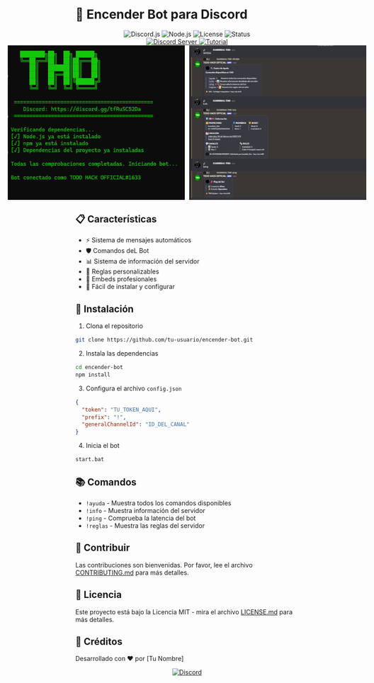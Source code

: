 # 🤖 Encender Bot para Discord

<div align="center">
  <img src="https://img.shields.io/badge/Discord.js-v14-blue.svg" alt="Discord.js">
  <img src="https://img.shields.io/badge/Node.js-v18-green.svg" alt="Node.js">
  <img src="https://img.shields.io/badge/License-MIT-yellow.svg" alt="License">
  <img src="https://img.shields.io/badge/Status-Active-success.svg" alt="Status">
</div>

<div align="center">
  <a href="https://discord.gg/tfRuSC52Da">
    <img src="https://img.shields.io/badge/Discord-Unirse_al_Servidor-%237289DA.svg?style=for-the-badge&logo=discord&logoColor=white" alt="Discord Server">
  </a>
  <a href="https://youtu.be/tutorial-id">
    <img src="https://img.shields.io/badge/YouTube-Tutorial_de_Instalación-%23FF0000.svg?style=for-the-badge&logo=youtube&logoColor=white" alt="Tutorial">
  </a>
</div>

<div align="center" style="display: flex; justify-content: center; gap: 10px;">
  <img src="./img/preview1.png" width="400" alt="Preview Bot">
  <img src="./img/preview2.png" width="400" alt="Preview Comandos">
</div>

## 📋 Características

- ⚡ Sistema de mensajes automáticos
- 🛡️ Comandos deL Bot
- 📊 Sistema de información del servidor
- 📜 Reglas personalizables
- 🎨 Embeds profesionales
- 🚀 Fácil de instalar y configurar

## 🔧 Instalación

1. Clona el repositorio
```bash
git clone https://github.com/tu-usuario/encender-bot.git
```

2. Instala las dependencias
```bash
cd encender-bot
npm install
```

3. Configura el archivo `config.json`
```json
{
  "token": "TU_TOKEN_AQUI",
  "prefix": "!",
  "generalChannelId": "ID_DEL_CANAL"
}
```

4. Inicia el bot
```bash
start.bat
```

## 📚 Comandos

- `!ayuda` - Muestra todos los comandos disponibles
- `!info` - Muestra información del servidor
- `!ping` - Comprueba la latencia del bot
- `!reglas` - Muestra las reglas del servidor

## 🤝 Contribuir

Las contribuciones son bienvenidas. Por favor, lee el archivo [CONTRIBUTING.md](CONTRIBUTING.md) para más detalles.

## 📝 Licencia

Este proyecto está bajo la Licencia MIT - mira el archivo [LICENSE.md](LICENSE.md) para más detalles.

## 🌟 Créditos

Desarrollado con ❤️ por [Tu Nombre]

<div align="center">
  <a href="https://discord.gg/tfRuSC52Da">
    <img src="https://img.shields.io/discord/SERVER_ID?color=7289da&logo=discord&logoColor=white" alt="Discord">
  </a>
</div>
